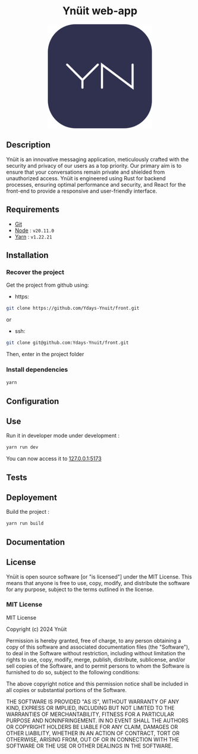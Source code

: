 <div align="center">
    <h1>Ynüit web-app</h1>
    <img src="/src/assets/logo.png" alt="logo" width="280px" />
</div>

## Description

Ynüit is an innovative messaging application, meticulously crafted with the security and privacy of our users as a top priority. Our primary aim is to ensure that your conversations remain private and shielded from unauthorized access. Ynüit is engineered using Rust for backend processes, ensuring optimal performance and security, and React for the front-end to provide a responsive and user-friendly interface.

## Requirements

- [Git](https://www.git-scm.com/)
- [Node](https://nodejs.org/en) : ```v20.11.0```
- [Yarn](https://classic.yarnpkg.com/lang/en/docs/install/#windows-stable) : ```v1.22.21```

## Installation

### Recover the project

Get the project from github using:

- https:

```sh
git clone https://github.com/Ydays-Ynuit/front.git
```

or

- ssh:

```sh
git clone git@github.com:Ydays-Ynuit/front.git
```

Then, enter in the project folder

### Install dependencies

```sh
yarn
```

## Configuration

<!-- TODO -->

## Use

Run it in developer mode under development :

```sh
yarn run dev
```

You can now access it to [127.0.0.1:5173](http://127.0.0.1:5173/)

## Tests

<!-- TODO -->

## Deployement

Build the project :

```sh
yarn run build
```

<!-- TODO -->

## Documentation

<!-- TODO -->

## License

Ynüit is open source software [or "is licensed"] under the MIT License. This means that anyone is free to use, copy, modify, and distribute the software for any purpose, subject to the terms outlined in the license.

### MIT License

MIT License

Copyright (c) 2024 Ynüit

Permission is hereby granted, free of charge, to any person obtaining a copy
of this software and associated documentation files (the "Software"), to deal
in the Software without restriction, including without limitation the rights
to use, copy, modify, merge, publish, distribute, sublicense, and/or sell
copies of the Software, and to permit persons to whom the Software is
furnished to do so, subject to the following conditions:

The above copyright notice and this permission notice shall be included in all
copies or substantial portions of the Software.

THE SOFTWARE IS PROVIDED "AS IS", WITHOUT WARRANTY OF ANY KIND, EXPRESS OR
IMPLIED, INCLUDING BUT NOT LIMITED TO THE WARRANTIES OF MERCHANTABILITY,
FITNESS FOR A PARTICULAR PURPOSE AND NONINFRINGEMENT. IN NO EVENT SHALL THE
AUTHORS OR COPYRIGHT HOLDERS BE LIABLE FOR ANY CLAIM, DAMAGES OR OTHER
LIABILITY, WHETHER IN AN ACTION OF CONTRACT, TORT OR OTHERWISE, ARISING FROM,
OUT OF OR IN CONNECTION WITH THE SOFTWARE OR THE USE OR OTHER DEALINGS IN THE
SOFTWARE.
